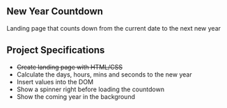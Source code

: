 ## New Year Countdown

Landing page that counts down from the current date to the next new year

## Project Specifications

- ~~Create landing page with HTML/CSS~~
- Calculate the days, hours, mins and seconds to the new year
- Insert values into the DOM
- Show a spinner right before loading the countdown
- Show the coming year in the background
